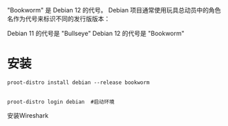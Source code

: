 "Bookworm" 是 Debian 12 的代号。 Debian 项目通常使用玩具总动员中的角色名作为代号来标识不同的发行版版本：

Debian 11 的代号是 "Bullseye"
Debian 12 的代号是 "Bookworm"

# 安装
```
proot-distro install debian --release bookworm


proot-distro login debian  #启动环境

```
安装Wireshark
